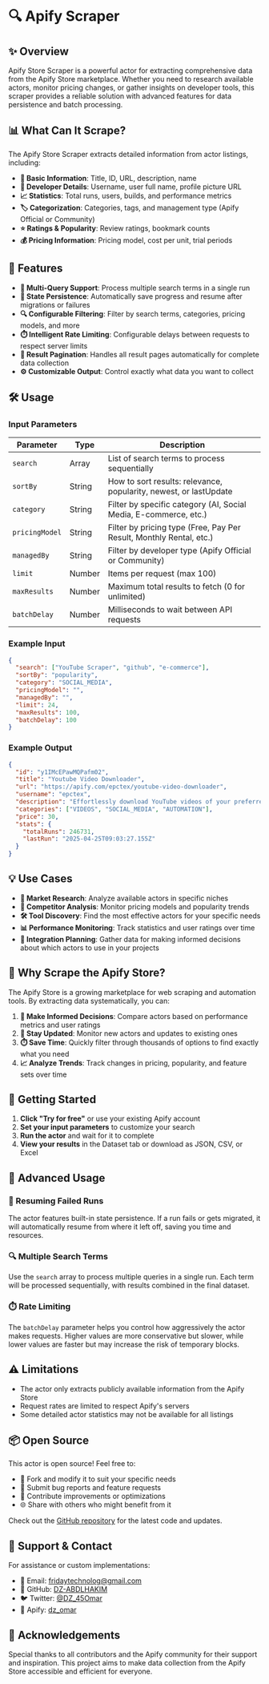 # 🔍 Apify Scraper

## ✨ Overview
Apify Store Scraper is a powerful actor for extracting comprehensive data from the Apify Store marketplace. Whether you need to research available actors, monitor pricing changes, or gather insights on developer tools, this scraper provides a reliable solution with advanced features for data persistence and batch processing.
## 📊 What Can It Scrape?

The Apify Store Scraper extracts detailed information from actor listings, including:

- **📝 Basic Information**: Title, ID, URL, description, name
- **👤 Developer Details**: Username, user full name, profile picture URL
- **📈 Statistics**: Total runs, users, builds, and performance metrics
- **🏷️ Categorization**: Categories, tags, and management type (Apify Official or Community)
- **⭐ Ratings & Popularity**: Review ratings, bookmark counts
- **💰 Pricing Information**: Pricing model, cost per unit, trial periods

## 🚀 Features

- **🔄 Multi-Query Support**: Process multiple search terms in a single run
- **💾 State Persistence**: Automatically save progress and resume after migrations or failures
- **🔍 Configurable Filtering**: Filter by search terms, categories, pricing models, and more
- **⏱️ Intelligent Rate Limiting**: Configurable delays between requests to respect server limits
- **📄 Result Pagination**: Handles all result pages automatically for complete data collection
- **⚙️ Customizable Output**: Control exactly what data you want to collect

## 🛠️ Usage

### Input Parameters

| Parameter | Type | Description |
|-----------|------|-------------|
| `search` | Array | List of search terms to process sequentially |
| `sortBy` | String | How to sort results: relevance, popularity, newest, or lastUpdate |
| `category` | String | Filter by specific category (AI, Social Media, E-commerce, etc.) |
| `pricingModel` | String | Filter by pricing type (Free, Pay Per Result, Monthly Rental, etc.) |
| `managedBy` | String | Filter by developer type (Apify Official or Community) |
| `limit` | Number | Items per request (max 100) |
| `maxResults` | Number | Maximum total results to fetch (0 for unlimited) |
| `batchDelay` | Number | Milliseconds to wait between API requests |

### Example Input

```json
{
  "search": ["YouTube Scraper", "github", "e-commerce"],
  "sortBy": "popularity",
  "category": "SOCIAL_MEDIA",
  "pricingModel": "",
  "managedBy": "",
  "limit": 24,
  "maxResults": 100,
  "batchDelay": 100
}
```

### Example Output

```json
{
  "id": "y1IMcEPawMQPafm02",
  "title": "Youtube Video Downloader",
  "url": "https://apify.com/epctex/youtube-video-downloader",
  "username": "epctex",
  "description": "Effortlessly download YouTube videos of your preferred quality with our user-friendly Video Downloader. Try it now!",
  "categories": ["VIDEOS", "SOCIAL_MEDIA", "AUTOMATION"],
  "price": 30,
  "stats": {
    "totalRuns": 246731,
    "lastRun": "2025-04-25T09:03:27.155Z"
  }
}
```

## 💡 Use Cases

- **🔎 Market Research**: Analyze available actors in specific niches
- **👀 Competitor Analysis**: Monitor pricing models and popularity trends
- **🛠️ Tool Discovery**: Find the most effective actors for your specific needs
- **📊 Performance Monitoring**: Track statistics and user ratings over time
- **🔌 Integration Planning**: Gather data for making informed decisions about which actors to use in your projects

## 🤔 Why Scrape the Apify Store?

The Apify Store is a growing marketplace for web scraping and automation tools. By extracting data systematically, you can:

1. **🧠 Make Informed Decisions**: Compare actors based on performance metrics and user ratings
2. **🔄 Stay Updated**: Monitor new actors and updates to existing ones
3. **⏱️ Save Time**: Quickly filter through thousands of options to find exactly what you need
4. **📈 Analyze Trends**: Track changes in pricing, popularity, and feature sets over time

## 🚀 Getting Started

1. **Click "Try for free"** or use your existing Apify account
2. **Set your input parameters** to customize your search
3. **Run the actor** and wait for it to complete
4. **View your results** in the Dataset tab or download as JSON, CSV, or Excel

## 🔧 Advanced Usage

### 🔄 Resuming Failed Runs

The actor features built-in state persistence. If a run fails or gets migrated, it will automatically resume from where it left off, saving you time and resources.

### 🔍 Multiple Search Terms

Use the `search` array to process multiple queries in a single run. Each term will be processed sequentially, with results combined in the final dataset.

### ⏱️ Rate Limiting

The `batchDelay` parameter helps you control how aggressively the actor makes requests. Higher values are more conservative but slower, while lower values are faster but may increase the risk of temporary blocks.

## ⚠️ Limitations

- The actor only extracts publicly available information from the Apify Store
- Request rates are limited to respect Apify's servers
- Some detailed actor statistics may not be available for all listings

## 📦 Open Source

This actor is open source! Feel free to:

- 🔧 Fork and modify it to suit your specific needs
- 🐛 Submit bug reports and feature requests
- 🤝 Contribute improvements or optimizations
- 🌐 Share with others who might benefit from it

Check out the [GitHub repository](https://github.com/DZ-ABDLHAKIM/Apify-Scraper) for the latest code and updates.

## 🤝 Support & Contact

For assistance or custom implementations:

- 📧 Email: [fridaytechnolog@gmail.com](mailto:fridaytechnolog@gmail.com)
- 🐙 GitHub: [DZ-ABDLHAKIM](https://github.com/DZ-ABDLHAKIM)
- 🐦 Twitter: [@DZ_45Omar](https://x.com/DZ_45Omar)
- 🔧 Apify: [dz_omar](https://apify.com/dz_omar)

## 🙏 Acknowledgements

Special thanks to all contributors and the Apify community for their support and inspiration. This project aims to make data collection from the Apify Store accessible and efficient for everyone.